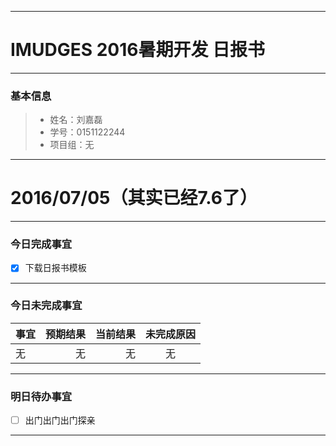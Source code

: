 -------
# IMUDGES 2016暑期开发 日报书
-------


### 基本信息
> * 姓名：刘嘉磊
> * 学号：0151122244
> * 项目组：无

-------


# 2016/07/05（其实已经7.6了）

-------

### 今日完成事宜
- [x]  下载日报书模板
-----
### 今日未完成事宜

| 事宜     |预期结果| 当前结果  | 未完成原因   | 
| --------   | -----:  | -----:  | :----:  |
| 无     | 无    | 无   | 无   | 


------
### 明日待办事宜
- [ ] 出门出门出门探亲
-------
